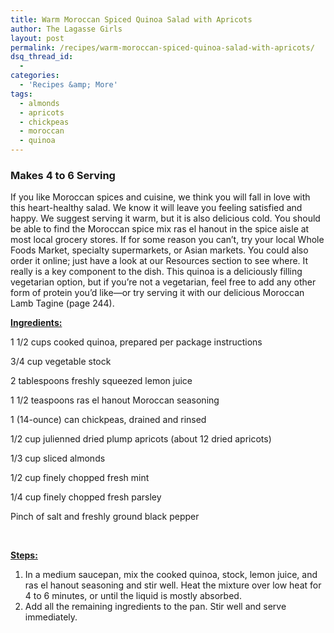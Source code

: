 ```yaml
---
title: Warm Moroccan Spiced Quinoa Salad with Apricots
author: The Lagasse Girls
layout: post
permalink: /recipes/warm-moroccan-spiced-quinoa-salad-with-apricots/
dsq_thread_id:
  - 
categories:
  - 'Recipes &amp; More'
tags:
  - almonds
  - apricots
  - chickpeas
  - moroccan
  - quinoa
---
```


### Makes 4 to 6 Serving

If you like Moroccan spices and cuisine, we think you will fall in love with this heart-healthy salad. We know it will leave you feeling satisfied and happy. We suggest serving it warm, but it is also delicious cold. You should be able to find the Moroccan spice mix ras el hanout in the spice aisle at most local grocery stores. If for some reason you can’t, try your local Whole Foods Market, specialty supermarkets, or Asian markets. You could also order it online; just have a look at our Resources section to see where. It really is a key component to the dish. This quinoa is a deliciously filling vegetarian option, but if you’re not a vegetarian, feel free to add any other form of protein you’d like—or try serving it with our delicious Moroccan Lamb Tagine (page 244).

<span style="text-decoration: underline;"><strong>Ingredients:</strong></span>

1 1/2 cups cooked quinoa, prepared per package instructions

3/4 cup vegetable stock

2 tablespoons freshly squeezed lemon juice

1 1/2 teaspoons ras el hanout Moroccan seasoning

1 (14-ounce) can chickpeas, drained and rinsed

1/2 cup julienned dried plump apricots (about 12 dried apricots)

1/3 cup sliced almonds

1/2 cup finely chopped fresh mint

1/4 cup finely chopped fresh parsley

Pinch of salt and freshly ground black pepper

&nbsp;

**<span style="text-decoration: underline;">Steps:</span>**

  1. In a medium saucepan, mix the cooked quinoa, stock, lemon juice, and ras el hanout seasoning and stir well. Heat the mixture over low heat for 4 to 6 minutes, or until the liquid is mostly absorbed.
  2. Add all the remaining ingredients to the pan. Stir well and serve immediately.

&nbsp;